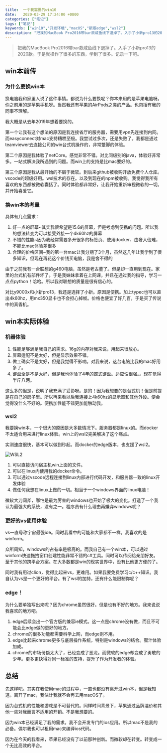 ```yaml
---
title:  一个我需要的win10
date:   2020-03-29 17:24:00 +0800
categories: ["笔记"]
tags: ["笔记"]
keywords: ["win10","开发环境","macOS","新版edge","wsl2"]
description: "把我的MacBook Pro2016带bar款咸鱼线下退掉了。入手了小新pro13的2020款。于是就操作了很多的东西，学到了很多。记录一下吧"
---
```



> 把我的MacBook Pro2016带bar款咸鱼线下退掉了。入手了小新pro13的2020款。于是就操作了很多的东西，学到了很多。记录一下吧。

## win本前传

### 为什么要换win本

换电脑我和家里人说了这件事情。都说为什么要换呢？你本来用的是苹果电脑呀。你之前用的是苹果手机呀。当然我还有苹果的AirPods之类的产品。也包括有我的同事不理解。

我大概是从去年2019年想着要换的。

第一个让我有这个想法的原因是我连接省厅的服务器，需要用vpn先连接到内网。而easyconnect对mac支持糟糕至极。我尝试过多次，还是失败了。我都是通过teamviewer去连接公司的win台式机操作的，非常蹩脚的体验。

第二个原因是我体验了netCore。感觉非常不错。对比同级别的java，体验好非常多。一站式解决我所遇到的问题。而win上的支持是比mac要好的。

第三个原因是我从最开始的不屑于微软。到后来github被收购开放免费个人仓库。vscode的超级好用。wsl技术的存在。以及到现在的npm被收购。我觉得我所有喜欢的东西都被微软囊括了。同时体验都非常好，让我开始重新审视微软的一切。并开始喜爱它。

### 换win本的考量

具体有几点需求：

1. 好一点的屏幕~其实我很希望是15.6的屏幕，但是考虑到便携的问题。所以我的想法转变为可以接受外接一个4k60hz的屏幕
2. 不错的性能~因为我经常需要多开很多的标签页、使用docker、由奢入俭难，不能比mac体验差很多
3. 合理的价格区间~我的第一台mac让我分期了3个月，虽然这几年让我学到了很多知识，但现在再花这个价钱买电脑，我是舍不得的

由于之前我有一台联想的g460电脑，虽然是老古董了。但是却一直用到现在。家里的台式机有部件坏了。于是我妹妹拿着在上网课，并且在通过我的指导，学习一点点python！哈哈。所以我对联想的质量是很有信心的。

对比y9000x和小新pro13，我还是选择了小新。原因是便携。加上typec也可以直出4k60hz，用mx350显卡也不会担心掉帧。价格也便宜了好几百，于是买了传说中的真香机。

## win本实际体验

### 机器体验

1. 性能足够满足我自己的需求。16g的内存对我来说，用起来很放心。
2. 屏幕适配不是太好，但是显示效果不错。
3. 做工确实不是太好，但是我觉得不影响。对我来说，这台电脑比我的mac好用多了。
4. 键盘全是不是太好，但是我也体验了4年的蝶式键盘。适应性很强。。现在觉得半斤八两。

这么多的但是，说明了我充满了妥协呀。是的！因为我想要的是台式机！但是前提是在自己的房子里。所以再来看以后我连接上4k60hz的显示器和其他外设。便会觉得没什么不好的。便携加性能不错更加能触动我。

### wsl2

我要换win本，一个很大的原因是大多数情况下。服务器都是linux的。而docker不太适合用来进行linux体验。win上的wsl2完美解决了这个痛点。

实测速度很快，基本可以做到秒起。而docker的edge版本，也支援了wsl2。

![WSL2](/images/workstation/wsl2.png)

1. 可以直接访问宿主机win上面的文件。
2. 可以在linux内使用我的docker命令。
3. 可以通过vscode远程连接到linux内部进行代码开发，和服务器一致的linux开发体验
4. 做任何我想在linux上做的一切。相当于一个windows界面的linux电脑！

微软大刀阔斧，哪怕是最为厉害的windows也开始了极大的变化。打造了一个我认为最强大的系统，没有之一。程序员有什么理由再嫌弃windows呢？

### 更好的vs使用体验

vs一直号称宇宙最强ide。同时我看中的可能和大家都不一样。我喜欢的是winform。

众所周知，windows的占有率是极高的。而我自己有一个win本，可以通过winform快速拖拽窗口创建性能非常不错的c#工具。同时可以传阅给亲朋好友。至于其他的跨平台方案。在大多数都是win的现实世界中，没有比他更方便的了。

同时我有用过clion，觉得比起来vs，更难用。如果我要免费学习c/c++知识。我自认为vs是一个更好的平台。有了wsl的加持，还有什么能限制你呢？

### edge！

为什么要单独写出来呢？因为chrome虽然很好。但是也有不好的地方。我来说说我喜欢的地方吧。

1. edge后续会出一个官方版的兼容ie模式。这一点是chrome没有做，而且不可能会比edge做的更好的地方。
2. chrome的很多功能都需要科学上网，而edge则不用。
3. edge比起来chrome更多与底层操作系统，特别是windows的结合。蜜汁体验加成。
4. chrome的市场份额太大了，已经变成了恶龙。而微软的edge却变成了勇敢的少年。更多更快得对同一标准的支持，提升了作为开发者的体验。

## 总结

先这样吧。其实在我使用mac的过程中，一直也都没有离开过win本，但是我知道。离开了mac，我估计我就不会再去用macOS了。

因为台式机的性能和游戏是不可替代的。同样时间背景下，苹果通过品牌溢价和其他一些对我而言不适用的开销。不是我想要的。

因为win本已经满足了我的需求。我不会开发专门的ios应用。所以mac不是我的必备。偶尔我也可以租用mac来编译ios代码。

因为在今天的我看来，苹果已经没有了以前那种创新。而微软却在转变。转变成一个无比高效的平台。